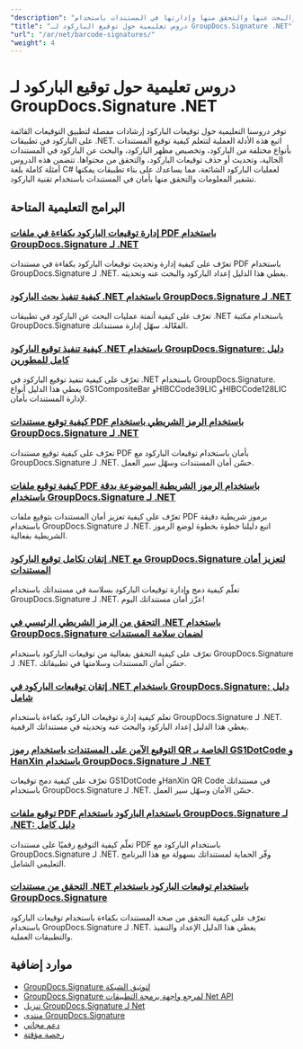 ```yaml
---
"description": "دروس تعليمية خطوة بخطوة حول كيفية إضافة توقيعات الباركود والبحث عنها والتحقق منها وإدارتها في المستندات باستخدام GroupDocs.Signature لـ .NET."
"title": "دروس تعليمية حول توقيع الباركود لـ GroupDocs.Signature .NET"
"url": "/ar/net/barcode-signatures/"
"weight": 4
---
```


# دروس تعليمية حول توقيع الباركود لـ GroupDocs.Signature .NET

توفر دروسنا التعليمية حول توقيعات الباركود إرشادات مفصلة لتطبيق التوقيعات القائمة على الباركود في تطبيقات .NET. اتبع هذه الأدلة العملية لتتعلم كيفية توقيع المستندات بأنواع مختلفة من الباركود، وتخصيص مظهر الباركود، والبحث عن الباركود في المستندات الحالية، وتحديث أو حذف توقيعات الباركود، والتحقق من محتواها. تتضمن هذه الدروس أمثلة كاملة بلغة C# لعمليات الباركود الشائعة، مما يساعدك على بناء تطبيقات يمكنها تشفير المعلومات والتحقق منها بأمان في المستندات باستخدام تقنية الباركود.

## البرامج التعليمية المتاحة

### [إدارة توقيعات الباركود بكفاءة في ملفات PDF باستخدام GroupDocs.Signature لـ .NET](./groupdocs-signature-barcode-management-pdf/)
تعرّف على كيفية إدارة وتحديث توقيعات الباركود بكفاءة في مستندات PDF باستخدام GroupDocs.Signature لـ .NET. يغطي هذا الدليل إعداد الباركود والبحث عنه وتحديثه.

### [كيفية تنفيذ بحث الباركود .NET باستخدام GroupDocs.Signature لـ .NET](./net-barcode-search-groupdocs-signature-implementation/)
تعرّف على كيفية أتمتة عمليات البحث عن الباركود في تطبيقات .NET باستخدام مكتبة GroupDocs.Signature الفعّالة. سهّل إدارة مستنداتك.

### [كيفية تنفيذ توقيع الباركود .NET باستخدام GroupDocs.Signature: دليل كامل للمطورين](./implement-dotnet-barcode-signing-groupdocs-signature/)
تعرّف على كيفية تنفيذ توقيع الباركود في .NET باستخدام GroupDocs.Signature. يغطي هذا الدليل أنواع GS1CompositeBar وHIBCCode39LIC وHIBCCode128LIC لإدارة المستندات بأمان.

### [كيفية توقيع مستندات PDF باستخدام الرمز الشريطي باستخدام GroupDocs.Signature لـ .NET](./sign-pdf-barcode-groupdocs-signature-dotnet/)
تعرّف على كيفية توقيع مستندات PDF بأمان باستخدام توقيعات الباركود مع GroupDocs.Signature لـ .NET. حسّن أمان المستندات وسهّل سير العمل.

### [كيفية توقيع ملفات PDF باستخدام الرموز الشريطية الموضوعة بدقة باستخدام GroupDocs.Signature لـ .NET](./sign-pdf-barcode-positioned-groupdocs-signature/)
تعرّف على كيفية تعزيز أمان المستندات بتوقيع ملفات PDF برموز شريطية دقيقة باستخدام GroupDocs.Signature لـ .NET. اتبع دليلنا خطوة بخطوة لوضع الرموز الشريطية بفعالية.

### [إتقان تكامل توقيع الباركود .NET مع GroupDocs.Signature لتعزيز أمان المستندات](./net-barcode-signature-groupdocs-signature/)
تعلّم كيفية دمج وإدارة توقيعات الباركود بسلاسة في مستنداتك باستخدام GroupDocs.Signature لـ .NET. عزّز أمان مستنداتك اليوم!

### [التحقق من الرمز الشريطي الرئيسي في .NET باستخدام GroupDocs.Signature لضمان سلامة المستندات](./master-barcode-verification-groupdocs-signature-dotnet/)
تعرّف على كيفية التحقق بفعالية من توقيعات الباركود باستخدام GroupDocs.Signature لـ .NET. حسّن أمان المستندات وسلامتها في تطبيقاتك.

### [إتقان توقيعات الباركود في .NET باستخدام GroupDocs.Signature: دليل شامل](./master-barcode-signatures-groupdocs-dotnet/)
تعلم كيفية إدارة توقيعات الباركود بكفاءة باستخدام GroupDocs.Signature لـ .NET. يغطي هذا الدليل إعداد الباركود والبحث عنه وتحديثه في مستنداتك الرقمية.

### [التوقيع الآمن على المستندات باستخدام رموز QR الخاصة بـ GS1DotCode و HanXin باستخدام GroupDocs.Signature لـ .NET](./sign-documents-gs1dotcode-hanxin-qr-groupdocs-signature-dotnet/)
تعرّف على كيفية دمج توقيعات GS1DotCode وHanXin QR Code في مستنداتك باستخدام GroupDocs.Signature لـ .NET. حسّن الأمان وسهّل سير العمل.

### [توقيع ملفات PDF باستخدام الباركود باستخدام GroupDocs.Signature لـ .NET: دليل كامل](./sign-pdf-barcode-groupdocs-signature-net/)
تعلّم كيفية التوقيع رقميًا على مستندات PDF باستخدام الباركود مع GroupDocs.Signature لـ .NET. وفّر الحماية لمستنداتك بسهولة مع هذا البرنامج التعليمي الشامل.

### [التحقق من مستندات .NET باستخدام توقيعات الباركود باستخدام GroupDocs.Signature](./verify-dotnet-documents-barcode-signatures-groupdocs/)
تعرّف على كيفية التحقق من صحة المستندات بكفاءة باستخدام توقيعات الباركود باستخدام GroupDocs.Signature لـ .NET. يغطي هذا الدليل الإعداد والتنفيذ والتطبيقات العملية.

## موارد إضافية

- [GroupDocs.Signature لتوثيق الشبكة](https://docs.groupdocs.com/signature/net/)
- [GroupDocs.Signature لمرجع واجهة برمجة التطبيقات Net API](https://reference.groupdocs.com/signature/net/)
- [تنزيل GroupDocs.Signature لـ Net](https://releases.groupdocs.com/signature/net/)
- [منتدى GroupDocs.Signature](https://forum.groupdocs.com/c/signature)
- [دعم مجاني](https://forum.groupdocs.com/)
- [رخصة مؤقتة](https://purchase.groupdocs.com/temporary-license/)